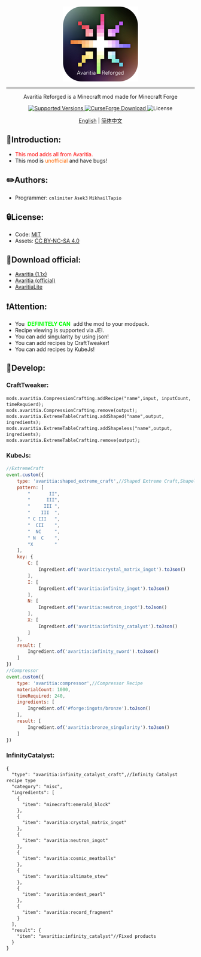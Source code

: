 <p align="center">
    <img width="200" src="web/avaritia.png" alt="title">  
</p>
<hr>
<p align="center">Avaritia Reforged is a Minecraft mod made for Minecraft Forge</p>
<p align="center">
    <a href="https://www.curseforge.com/minecraft/mc-mods/avaritia-reforged">
        <img src="https://img.shields.io/badge/Available%20for-MC%201.20.1-c70039" alt="Supported Versions">
    </a>
    <a href="https://www.curseforge.com/minecraft/mc-mods/avaritia-reforged">
        <img src="https://cf.way2muchnoise.eu/avaritia-reforged.svg" alt="CurseForge Download">
    </a>
    <img src="https://img.shields.io/badge/license-MIT%2FCC%20BY--NC--SA%204.0-green" alt="License">
</p>

<p align="center">
    <a href="README.md">English</a> | 
    <a href="README_CN.md">简体中文</a>
</p>





## **📕Introduction:**
* <span style="color: #ff0000;">This mod adds all from Avaritia.</span>
* This mod is <span style="color: #ff6600;">unofficial</span> and have bugs!

## **✏️Authors:**

- Programmer: `cnlimiter` `Asek3` `MikhailTapio`

## **🔒License:**

- Code: [MIT](https://www.mit.edu/~amini/LICENSE.md)
- Assets: [CC BY-NC-SA 4.0](https://creativecommons.org/licenses/by-nc-sa/4.0/)

## **📌Download official:**
* [Avaritia (1.1x)](https://www.curseforge.com/minecraft/mc-mods/avaritia-1-10)
* [Avaritia (official)](https://www.curseforge.com/minecraft/mc-mods/avaritia)
* [AvaritiaLite](https://www.curseforge.com/minecraft/mc-mods/avaritia-lite)

## **❗Attention:**
* You&nbsp;<span style="color: #00ff00;"> **DEFINITELY CAN** </span>&nbsp;add the mod to your modpack.
* Recipe viewing is supported via JEI.
* You can add&nbsp;singularity by using json!
* You can add recipes by CraftTweaker!
* You can add recipes by KubeJs!


## **🔎Develop:**
### **CraftTweaker:**
```
mods.avaritia.CompressionCrafting.addRecipe("name",input, inputCount, timeRequierd);
mods.avaritia.CompressionCrafting.remove(output);
mods.avaritia.ExtremeTableCrafting.addShaped("name",output, ingredients);
mods.avaritia.ExtremeTableCrafting.addShapeless("name",output, ingredients);
mods.avaritia.ExtremeTableCrafting.remove(output);
```

### **KubeJs:**
```javascript
//ExtremeCraft
event.custom({
    type: 'avaritia:shaped_extreme_craft',//Shaped Extreme Craft,Shapeless is avaritia:shapeless_extreme_craft
    pattern: [
        "       II",
        "      III",
        "     III ",
        "    III  ",
        " C III   ",
        "  CII    ",
        "  NC     ",
        " N  C    ",
        "X        "
    ],
    key: {
        C: [
            Ingredient.of('avaritia:crystal_matrix_ingot').toJson()
        ],
        I: [
            Ingredient.of('avaritia:infinity_ingot').toJson()
        ],
        N: [
            Ingredient.of('avaritia:neutron_ingot').toJson()
        ],
        X: [
            Ingredient.of('avaritia:infinity_catalyst').toJson()
        ]
    },
    result: [
        Ingredient.of('avaritia:infinity_sword').toJson()
    ]
})
//Compressor
event.custom({
    type: 'avaritia:compressor',//Compressor Recipe
    materialCount: 1000,
    timeRequired: 240,
    ingredients: [
        Ingredient.of('#forge:ingots/bronze').toJson()
    ],
    result: [
        Ingredient.of('avaritia:bronze_singularity').toJson()
    ]
})
```
### **InfinityCatalyst:**
```json5
{
  "type": "avaritia:infinity_catalyst_craft",//Infinity Catalyst recipe type
  "category": "misc",
  "ingredients": [
    {
      "item": "minecraft:emerald_block"
    },
    {
      "item": "avaritia:crystal_matrix_ingot"
    },
    {
      "item": "avaritia:neutron_ingot"
    },
    {
      "item": "avaritia:cosmic_meatballs"
    },
    {
      "item": "avaritia:ultimate_stew"
    },
    {
      "item": "avaritia:endest_pearl"
    },
    {
      "item": "avaritia:record_fragment"
    }
  ],
  "result": {
    "item": "avaritia:infinity_catalyst"//Fixed products
  }
}
```



